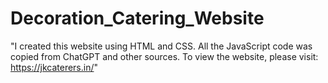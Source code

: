 # Decoration_Catering_Website
"I created this website using HTML and CSS. All the JavaScript code was copied from ChatGPT and other sources. To view the website, please visit: https://jkcaterers.in/"
